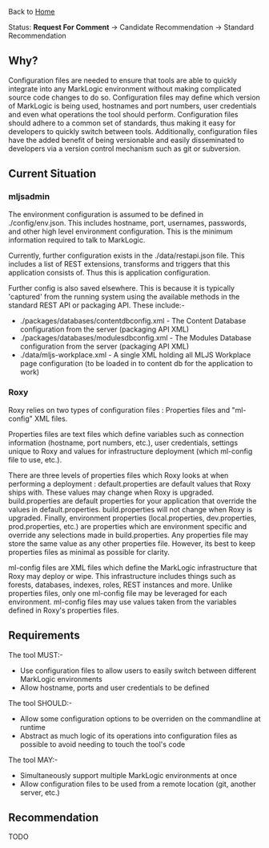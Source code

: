 Back to [Home](../README.md)

Status: **Request For Comment** -> Candidate Recommendation -> Standard Recommendation

## Why?

Configuration files are needed to ensure that tools are able to quickly integrate into any MarkLogic environment without making complicated source code changes to do so. Configuration files may define which version of MarkLogic is being used, hostnames and port numbers, user credentials and even what operations the tool should perform. Configuration files should adhere to a common set of standards, thus making it easy for developers to quickly switch between tools. Additionally, configuration files have the added benefit of being versionable and easily disseminated to developers via a version control mechanism such as git or subversion.

## Current Situation

### mljsadmin

The environment configuration is assumed to be defined in ./config/env.json. This includes hostname, port, usernames, passwords, and other high level environment configuration. This is the minimum information required to talk to MarkLogic.

Currently, further configuration exists in the ./data/restapi.json file. This includes a list of REST extensions, transforms and triggers that this application consists of. Thus this is application configuration.

Further config is also saved elsewhere. This is because it is typically 'captured' from the running system using the available methods in the standard REST API or packaging API. These include:-
- ./packages/databases/contentdbconfig.xml - The Content Database configuration from the server (packaging API XML)
- ./packages/databases/modulesdbconfig.xml - The Modules Database configuration from the server (packaging API XML)
- ./data/mljs-workplace.xml - A single XML holding all MLJS Workplace page configuration (to be loaded in to content db for the application to work)

### Roxy

Roxy relies on two types of configuration files : Properties files and "ml-config" XML files.

Properties files are text files which define variables such as connection information (hostname, port numbers, etc.), user credentials, settings unique to Roxy and values for infrastructure deployment (which ml-config file to use, etc.).

There are three levels of properties files which Roxy looks at when performing a deployment : default.properties are default values that Roxy ships with. These values may change when Roxy is upgraded. build.properties are default properties for your application that override the values in default.properties. build.properties will not change when Roxy is upgraded. Finally, environment properties (local.properties, dev.properties, prod.properties, etc.) are properties which are environment specific and override any selections made in build.properties. Any properties file may store the same value as any other properties file. However, its best to keep properties files as minimal as possible for clarity.

ml-config files are XML files which define the MarkLogic infrastructure that Roxy may deploy or wipe. This infrastructure includes things such as forests, databases, indexes, roles, REST instances and more. Unlike properties files, only one ml-config file may be leveraged for each environment. ml-config files may use values taken from the variables defined in Roxy's properties files.

## Requirements

The tool MUST:-

* Use configuration files to allow users to easily switch between different MarkLogic environments
* Allow hostname, ports and user credentials to be defined

The tool SHOULD:-

* Allow some configuration options to be overriden on the commandline at runtime
* Abstract as much logic of its operations into configuration files as possible to avoid needing to touch the tool's code

The tool MAY:-

* Simultaneously support multiple MarkLogic environments at once
* Allow configuration files to be used from a remote location (git, another server, etc.)

## Recommendation

TODO
